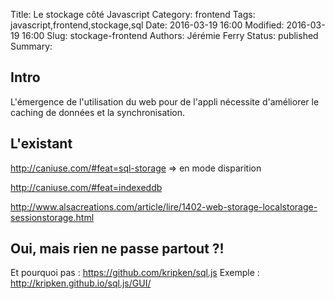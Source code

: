 Title: Le stockage côté Javascript
Category: frontend
Tags: javascript,frontend,stockage,sql
Date: 2016-03-19 16:00
Modified: 2016-03-19 16:00
Slug: stockage-frontend
Authors: Jérémie Ferry
Status: published
Summary:

## Intro

L'émergence de l'utilisation du web pour de l'appli nécessite d'améliorer le caching de données et la synchronisation.

## L'existant

http://caniuse.com/#feat=sql-storage => en mode disparition

http://caniuse.com/#feat=indexeddb

http://www.alsacreations.com/article/lire/1402-web-storage-localstorage-sessionstorage.html

## Oui, mais rien ne passe partout ?!

Et pourquoi pas : https://github.com/kripken/sql.js
Exemple : http://kripken.github.io/sql.js/GUI/
